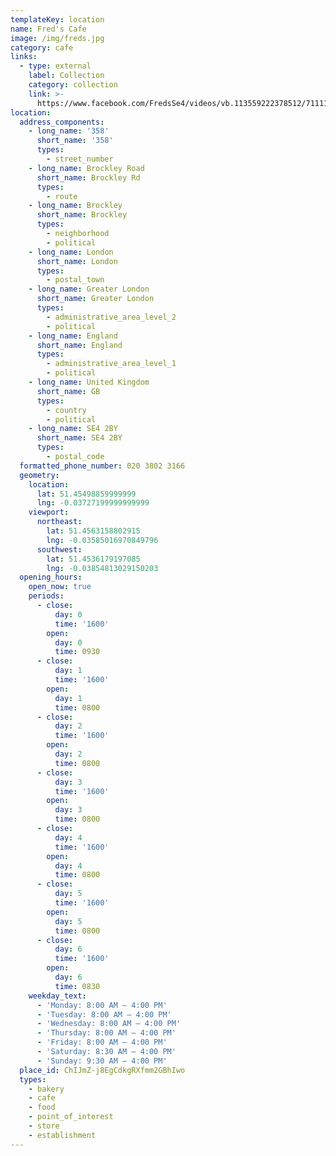 ```yaml
---
templateKey: location
name: Fred's Cafe
image: /img/freds.jpg
category: cafe
links:
  - type: external
    label: Collection
    category: collection
    link: >-
      https://www.facebook.com/FredsSe4/videos/vb.113559222378512/711113029635602/?type=3&theater
location:
  address_components:
    - long_name: '358'
      short_name: '358'
      types:
        - street_number
    - long_name: Brockley Road
      short_name: Brockley Rd
      types:
        - route
    - long_name: Brockley
      short_name: Brockley
      types:
        - neighborhood
        - political
    - long_name: London
      short_name: London
      types:
        - postal_town
    - long_name: Greater London
      short_name: Greater London
      types:
        - administrative_area_level_2
        - political
    - long_name: England
      short_name: England
      types:
        - administrative_area_level_1
        - political
    - long_name: United Kingdom
      short_name: GB
      types:
        - country
        - political
    - long_name: SE4 2BY
      short_name: SE4 2BY
      types:
        - postal_code
  formatted_phone_number: 020 3802 3166
  geometry:
    location:
      lat: 51.45498859999999
      lng: -0.03727199999999999
    viewport:
      northeast:
        lat: 51.4563158802915
        lng: -0.03585016970849796
      southwest:
        lat: 51.4536179197085
        lng: -0.03854813029150203
  opening_hours:
    open_now: true
    periods:
      - close:
          day: 0
          time: '1600'
        open:
          day: 0
          time: 0930
      - close:
          day: 1
          time: '1600'
        open:
          day: 1
          time: 0800
      - close:
          day: 2
          time: '1600'
        open:
          day: 2
          time: 0800
      - close:
          day: 3
          time: '1600'
        open:
          day: 3
          time: 0800
      - close:
          day: 4
          time: '1600'
        open:
          day: 4
          time: 0800
      - close:
          day: 5
          time: '1600'
        open:
          day: 5
          time: 0800
      - close:
          day: 6
          time: '1600'
        open:
          day: 6
          time: 0830
    weekday_text:
      - 'Monday: 8:00 AM – 4:00 PM'
      - 'Tuesday: 8:00 AM – 4:00 PM'
      - 'Wednesday: 8:00 AM – 4:00 PM'
      - 'Thursday: 8:00 AM – 4:00 PM'
      - 'Friday: 8:00 AM – 4:00 PM'
      - 'Saturday: 8:30 AM – 4:00 PM'
      - 'Sunday: 9:30 AM – 4:00 PM'
  place_id: ChIJmZ-j8EgCdkgRXfmm2GBhIwo
  types:
    - bakery
    - cafe
    - food
    - point_of_interest
    - store
    - establishment
---
```

